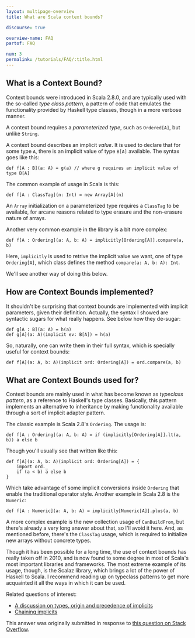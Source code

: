 ```yaml
---
layout: multipage-overview
title: What are Scala context bounds?

discourse: true

overview-name: FAQ
partof: FAQ

num: 3
permalink: /tutorials/FAQ/:title.html
---
```


What is a Context Bound?
------------------------

Context bounds were introduced in Scala 2.8.0, and are typically used with the
so-called _type class pattern_, a pattern of code that emulates the
functionality provided by Haskell type classes, though in a more verbose
manner.

A context bound requires a _parameterized type_, such as `Ordered[A]`,
but unlike `String`.

A context bound describes an implicit _value_. It is used to declare that for
some type `A`, there is an
implicit value of type `B[A]` available. The syntax goes like this:

    def f[A : B](a: A) = g(a) // where g requires an implicit value of type B[A]

The common example of usage in Scala is this:

    def f[A : ClassTag](n: Int) = new Array[A](n)

An `Array` initialization on a parameterized type requires a `ClassTag` to
be available, for arcane reasons related to type erasure and the non-erasure
nature of arrays.

Another very common example in the library is a bit more complex:

    def f[A : Ordering](a: A, b: A) = implicitly[Ordering[A]].compare(a, b)

Here, `implicitly` is used to retrive the implicit value we want, one of type
`Ordering[A]`, which class defines the method `compare(a: A, b: A): Int`.

We'll see another way of doing this below.

How are Context Bounds implemented?
---------------------------------------------------

It shouldn't be surprising that context bounds are
implemented with implicit parameters, given their definition. Actually, the
syntax I showed are syntactic sugars for what really happens. See below how
they de-sugar:

    def g[A : B](a: A) = h(a)
    def g[A](a: A)(implicit ev: B[A]) = h(a)

So, naturally, one can write them in their full syntax, which is specially
useful for context bounds:

    def f[A](a: A, b: A)(implicit ord: Ordering[A]) = ord.compare(a, b)

What are Context Bounds used for?
---------------------------------

Context bounds are mainly used in what has become known as _typeclass pattern_,
as a reference to Haskell's type classes. Basically, this pattern implements an
alternative to inheritance by making functionality available through a sort of
implicit adapter pattern.

The classic example is Scala 2.8's `Ordering`. The usage is:

    def f[A : Ordering](a: A, b: A) = if (implicitly[Ordering[A]].lt(a, b)) a else b

Though you'll usually see that written like this:

    def f[A](a: A, b: A)(implicit ord: Ordering[A]) = {
        import ord._
        if (a < b) a else b
    }

Which take advantage of some implicit conversions inside `Ordering` that enable
the traditional operator style. Another example in Scala 2.8 is the `Numeric`:

    def f[A : Numeric](a: A, b: A) = implicitly[Numeric[A]].plus(a, b)

A more complex example is the new collection usage of `CanBuildFrom`, but
there's already a very long answer about that, so I'll avoid it here. And, as
mentioned before, there's the `ClassTag` usage, which is required to
initialize new arrays without concrete types.

Though it has been possible for a long time, the use of context bounds has
really taken off in 2010, and is now found to some degree in most of Scala's
most important libraries and frameworks. The most extreme example of its usage,
though, is the Scalaz library, which brings a lot of the power of Haskell to
Scala.  I recommend reading up on typeclass patterns to get more acquainted it
all the ways in which it can be used.

Related questions of interest:

* [A discussion on types, origin and precedence of implicits](finding-implicits.html)
* [Chaining implicits](chaining-implicits.html)

This answer was originally submitted in response to [this question on Stack Overflow][1].

  [1]: http://stackoverflow.com/q/4465948/53013
